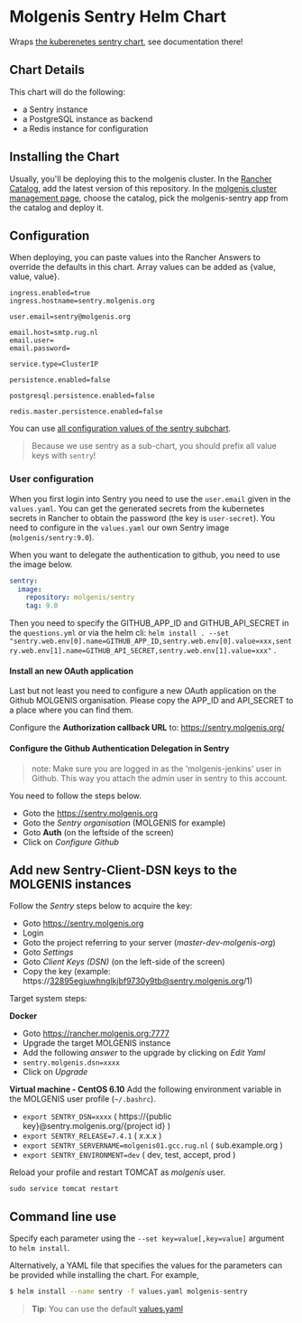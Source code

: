 # Molgenis Sentry Helm Chart

Wraps [the kuberenetes sentry chart](https://github.com/kubernetes/charts/tree/master/stable/sentry), see documentation there!

## Chart Details

This chart will do the following:

- a Sentry instance
- a PostgreSQL instance as backend
- a Redis instance for configuration

## Installing the Chart

Usually, you'll be deploying this to the molgenis cluster.
In the [Rancher Catalog](https://rancher.molgenis.org:7777/g/catalog), add the latest version of this repository.
In the [molgenis cluster management page](https://rancher.molgenis.org:7777/p/c-rrz2w:p-fsjx8/apps), choose the 
catalog, pick the molgenis-sentry app from the catalog and deploy it.

## Configuration
When deploying, you can paste values into the Rancher Answers to override the defaults in this chart.
Array values can be added as {value, value, value}.
```
ingress.enabled=true
ingress.hostname=sentry.molgenis.org

user.email=sentry@molgenis.org

email.host=smtp.rug.nl
email.user=
email.password=

service.type=ClusterIP

persistence.enabled=false

postgresql.persistence.enabled=false

redis.master.persistence.enabled=false
```

You can use [all configuration values of the sentry subchart](https://github.com/kubernetes/charts/tree/master/stable/sentry).
> Because we use sentry as a sub-chart, you should prefix all value keys with `sentry`!

### User configuration 
When you first login into Sentry you need to use the ```user.email``` given in the ```values.yaml```. You can get the generated secrets from the kubernetes secrets in Rancher to obtain the password (the key is ```user-secret```).
You need to configure in the ```values.yaml``` our own Sentry image (```molgenis/sentry:9.0```).

When you want to delegate the authentication to github, you need to use the image below.

```yaml
sentry:
  image:
    repository: molgenis/sentry
    tag: 9.0 
``` 

Then you need to specify the GITHUB_APP_ID and GITHUB_API_SECRET in the ```questions.yml``` or via the helm cli: ```helm install . --set "sentry.web.env[0].name=GITHUB_APP_ID,sentry.web.env[0].value=xxx,sentry.web.env[1].name=GITHUB_API_SECRET,sentry.web.env[1].value=xxx"``` .

#### Install an new OAuth application
Last but not least you need to configure a new OAuth application on the Github MOLGENIS organisation.
Please copy the APP_ID and API_SECRET to a place where you can find them.

Configure the **Authorization callback URL** to: https://sentry.molgenis.org/

#### Configure the Github Authentication Delegation in Sentry
> note: Make sure you are logged in as the 'molgenis-jenkins' user in Github. This way you attach the admin user in sentry to this account.
        
You need to follow the steps below.

- Goto the https://sentry.molgenis.org
- Goto the *Sentry organisation* (MOLGENIS for example)
- Goto **Auth** (on the leftside of the screen)
- Click on *Configure Github*

## Add new Sentry-Client-DSN keys to the MOLGENIS instances
Follow the *Sentry* steps below to acquire the key:

- Goto https://sentry.molgenis.org
- Login
- Goto the project referring to your server (*master-dev-molgenis-org*)
- Goto *Settings*
- Goto *Client Keys (DSN)* (on the left-side of the screen)
- Copy the key (example: https://32895egiuwhnglkjbf9730y9tb@sentry.molgenis.org/1)

Target system steps:

**Docker**
- Goto https://rancher.molgenis.org:7777
- Upgrade the target MOLGENIS instance
- Add the following *answer* to the upgrade by clicking on *Edit Yaml*
- ```sentry.molgenis.dsn=xxxx```
- Click on *Upgrade*

**Virtual machine - CentOS 6.10**
Add the following environment variable in the MOLGENIS user profile (```~/.bashrc```).

- ```export SENTRY_DSN=xxxx``` ( https://{public key}@sentry.molgenis.org/{project id} )
- ```export SENTRY_RELEASE=7.4.1``` ( x.x.x )
- ```export SENTRY_SERVERNAME=molgenis01.gcc.rug.nl``` ( sub.example.org )
- ```export SENTRY_ENVIRONMENT=dev``` ( dev, test, accept, prod )

Reload your profile and restart TOMCAT as *molgenis* user.

```sudo service tomcat restart```

## Command line use
Specify each parameter using the `--set key=value[,key=value]` argument to `helm install`.

Alternatively, a YAML file that specifies the values for the parameters can be provided while installing the chart.
For example,

```bash
$ helm install --name sentry -f values.yaml molgenis-sentry
```

> **Tip**: You can use the default [values.yaml](values.yaml)

